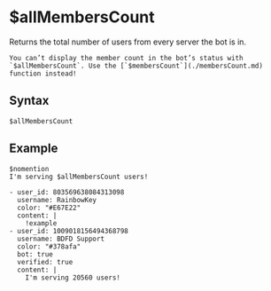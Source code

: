 # $allMembersCount
Returns the total number of users from every server the bot is in.

```admonish failure
You can’t display the member count in the bot’s status with `$allMembersCount`. Use the [`$membersCount`](./membersCount.md) function instead!
```

## Syntax
```
$allMembersCount
```

## Example
```
$nomention
I'm serving $allMembersCount users!
```

``` discord yaml
- user_id: 803569638084313098
  username: RainbowKey
  color: "#E67E22"
  content: |
    !example
- user_id: 1009018156494368798
  username: BDFD Support
  color: "#378afa"
  bot: true
  verified: true
  content: |
    I'm serving 20560 users!
```
